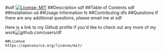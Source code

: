 
   #sdf
   [![License: MIT](https://img.shields.io/badge/License-MIT-yellow.svg)](https://opensource.org/licenses/MIT)
   ##Description
   sdf
   ##Table of Contents
   sdf
   ##Installation
   sd
   ##Usage Information
   fs
   ##Contributing
   dfs
   ##Questions
   If there are any additional questions, please email me at sdf

   Here is a link to my Github profile if you'd like to check out any more of my work![github.com/users/df](github.com/users/df)
   
    ##License
    https://opensource.org/license/mit/      
